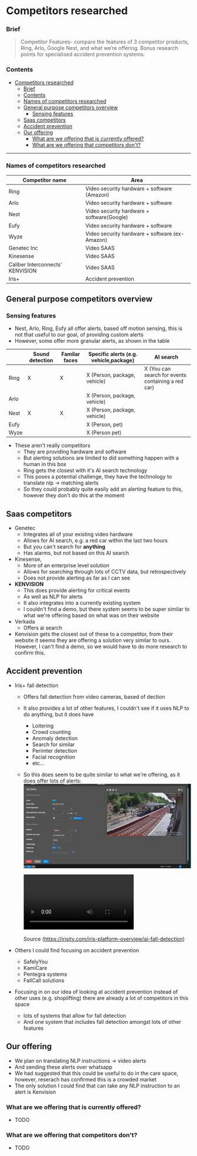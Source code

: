 # Competitors researched

### Brief

> Competitor Features- compare the features of 3 competitor products, Ring, Arlo, Google Nest, and what we’re offering. Bonus research points for specialised accident prevention systems.

### Contents

- [Competitors researched](#competitors-researched)
  - [Brief](#brief)
  - [Contents](#contents)
  - [Names of competitors researched](#names-of-competitors-researched)
  - [General purpose competitors overview](#general-purpose-competitors-overview)
    - [Sensing features](#sensing-features)
  - [Saas competitors](#saas-competitors)
  - [Accident prevention](#accident-prevention)
  - [Our offering](#our-offering)
    - [What are we offering that is currently offered?](#what-are-we-offering-that-is-currently-offered)
    - [What are we offering that competitors don't?](#what-are-we-offering-that-competitors-dont)

---

### Names of competitors researched

| Competitor name                  | Area                                           |
| -------------------------------- | ---------------------------------------------- |
| Ring                             | Video security hardware + software (Amazon)    |
| Arlo                             | Video security hardware + software             |
| Nest                             | Video security hardware + software(Google)     |
| Eufy                             | Video security hardware + software             |
| Wyze                             | Video security hardware + software (ex-Amazon) |
| Genetec Inc                      | Video SAAS                                     |
| Kinesense                        | Video SAAS                                     |
| Caliber Interconnects' KENVISION | Video SAAS                                     |
| Iris+                            | Accident prevention                            |

## General purpose competitors overview

### Sensing features

- Nest, Arlo, Ring, Eufy all offer alerts, based off motion sensing, this is not that useful to our goal, of providing custom alerts
- However, some offer more granular alerts, as shown in the table

|      | Sound detection | Familar faces | Specific alerts (e.g. vehicle,package) | AI search                                          |
| ---- | --------------- | ------------- | -------------------------------------- | -------------------------------------------------- |
| Ring | X               | X             | X (Person, package, vehicle)           | X (You can search for events containing a red car) |
| Arlo |                 |               | X (Person, package, vehicle)           |                                                    |
| Nest | X               | X             | X (Person, package, vehicle)           |                                                    |
| Eufy |                 |               | X (Person, pet)                        |                                                    |
| Wyze |                 |               | X (Person pet)                         |                                                    |

- These aren't really competitors
  - They are providing hardware and software
  - But alerting solutions are limited to did something happen with a human in this box
  - Ring gets the closest with it's AI search technology
  - This poses a potential challenge, they have the technology to translate nlp -> matching alerts
  - So they could probably quite easily add an alerting feature to this, however they don't do this at the moment

## Saas competitors

- Genetec
  - Integrates all of your existing video hardware
  - Allows for AI search, e.g. a red car within the last two hours
  - But you can't search for **anything**
  - Has alarms, but not based on this AI search
- Kinesense,
  - More of an enterprise level solution
  - Allows for searching through lots of CCTV data, but retrospectively
  - Does not provide alerting as far as I can see
- **KENVISION**
  - This does provide alerting for critical events
  - As well as NLP for alerts
  - It also integrates into a currently existing system
  - I couldn't find a demo, but there system seems to be super similar to what we're offering based on what was on their website
- Verkada
  - Offers ai search
- Kenvision gets the closest out of these to a competitor, from their website it seems they are offering a solution very similar to ours. However, I can't find a demo, so we would have to do more research to confirm this.

## Accident prevention

- Iris+ fall detection

  - Offers fall detection from video cameras, based of dection
  - It also provides a lot of other features, I couldn't see if it uses NLP to do anything, but it does have
    - Loitering
    - Crowd counting
    - Anomaly detection
    - Search for similar
    - Perimter detection
    - Facial recognition
    - etc...
  - So this does seem to be quite similar to what we're offering, as it does offer lots of alerts:
    ![alt text](image.png)

    <video controls src="vnnu4m.mp4" title="Title"></video>

    Source (https://irisity.com/iris-platform-overview/ai-fall-detection)

- Others I could find focusing on accident prevention

  - SafelyYou
  - KamiCare
  - Pentegra systems
  - FallCall solutions

- Focusing in on our idea of looking at accident prevention instead of other uses (e.g. shoplifting) there are already a lot of competitors in this space
  - lots of systems that allow for fall detection
  - And one system that includes fall detection amongst lots of other features

## Our offering

- We plan on translating NLP instructions -> video alerts
- And sending these alerts over whatsapp
- We had suggested that this could be useful to do in the care space, however, reserach has confirmed this is a crowded market
- The only solution I could find that can take any NLP instruction to an alert is Kenvision

### What are we offering that is currently offered?

- TODO

### What are we offering that competitors don't?

- TODO
